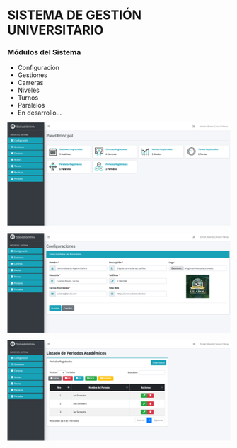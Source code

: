 # SISTEMA DE GESTIÓN UNIVERSITARIO

### Módulos del Sistema

- Configuración
- Gestiones
- Carreras
- Niveles
- Turnos
- Paralelos
- En desarrollo... 

![preview img](/preview.png)

![preview img](/preview2.png)

![preview img](/preview3.png)